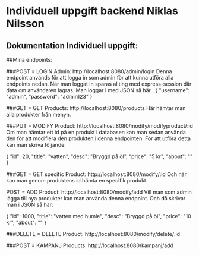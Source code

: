 # Individuell uppgift backend Niklas Nilsson



## Dokumentation Individuell uppgift:

##Mina endpoints:

###POST = LOGIN Admin: http://localhost:8080/admin/login
Denna endpoint används för att logga in som admin för att kunna utföra alla endpoints nedan. När man loggat in sparas allting med express-session där data om användaren lagras. Man loggar i med JSON så här :
{
	"username": "admin",
	"password": "admin123"
}

###GET = GET Products: http://localhost:8080/products
Här hämtar man alla produkter från menyn.

###PUT = MODIFY Product: http://localhost:8080/modify/modifyproduct/:id
Om man hämtar ett id på en produkt i databasen kan man sedan använda den för att modifiera den produkten i denna endpointen. För att utföra detta kan man skriva följande: 

 {
        "id": 20,
        "title": "vatten",
        "desc": "Bryggd på öl",
        "price": "5 kr",
        "about": ""
    }



###GET = GET specific Product: http://localhost:8080/modify/:id
Och här kan man genom produktens id hämta en specifik produkt.

POST = ADD Product: http://localhost:8080/modify/add
Vill man som admin lägga till nya produkter kan man använda denna endpoint. Och då skrivar man i JSON så här:

 {
        "id": 1000,
        "title": "vatten med humle",
        "desc": "Bryggd på öl",
        "price": "10 kr",
        "about": ""
    }

###DELETE = DELETE Product: http://localhost:8080/modify/delete/:id

###POST = KAMPANJ Products: http://localhost:8080/kampanj/add


